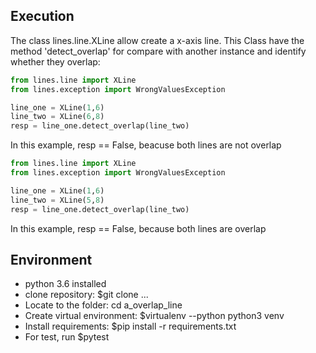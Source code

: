 ## Execution

The class lines.line.XLine allow create a x-axis line. This Class have the method 'detect_overlap' for compare with another instance and identify whether they overlap:

```python
from lines.line import XLine
from lines.exception import WrongValuesException

line_one = XLine(1,6)
line_two = XLine(6,8)
resp = line_one.detect_overlap(line_two)

```
 In this example, resp == False, beacuse both lines are not overlap

 ```python
from lines.line import XLine
from lines.exception import WrongValuesException

line_one = XLine(1,6)
line_two = XLine(5,8)
resp = line_one.detect_overlap(line_two)

```

In this example, resp == False, because both lines are overlap

## Environment

- python 3.6 installed
- clone repository: $git clone ...
- Locate to the folder: cd a_overlap_line
- Create virtual environment: $virtualenv --python python3 venv
- Install requirements: $pip install -r requirements.txt
- For test, run $pytest

